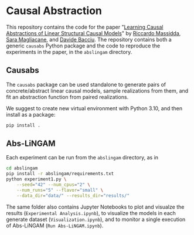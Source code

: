 # Causal Abstraction

This repository contains the code for the paper "[Learning Causal Abstractions of Linear Structural Causal Models](https://arxiv.org/abs/2406.00394)"
by [Riccardo Massidda](https://pages.di.unipi.it/massidda), [Sara Magliacane](https://saramagliacane.github.io/), and [Davide Bacciu](http://pages.di.unipi.it/bacciu/).
The repository contains both a generic `causabs` Python package and the code to reproduce the experiments in the paper, in the `abslingam` directory.

## Causabs

The `causabs` package can be used standalone to generate pairs of concrete/abstract linear causal models, sample realizations from them, and fit an abstraction function from paired realizations.

We suggest to create new virtual environment with Python 3.10, and then install as a package:

```bash
pip install .
```

## Abs-LiNGAM

Each experiment can be run from the `abslingam` directory, as in

```bash
cd abslingam
pip install -r abslingam/requirements.txt
python experiment1.py \
    --seed="42" --num_cpus="2" \
    --num_runs="5" --flavor="small" \
    --data_dir="data/" --results_dir="results/"
```

The same folder also contains Jupyter Notebooks to plot and visualze the results (`Experimental Analysis.ipynb`), to visualize the models in each generate dataset (`Visualization.ipynb`), and to monitor a single execution of Abs-LiNGAM (`Run Abs-LiNGAM.ipynb`). 

